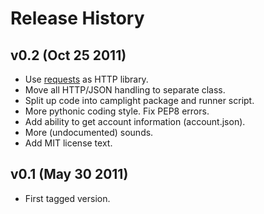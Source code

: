 Release History
===============


v0.2 (Oct 25 2011)
------------------

* Use [requests](https://github.com/kennethreitz/requests) as HTTP library.
* Move all HTTP/JSON handling to separate class.
* Split up code into camplight package and runner script.
* More pythonic coding style. Fix PEP8 errors.
* Add ability to get account information (account.json).
* More (undocumented) sounds.
* Add MIT license text.


v0.1 (May 30 2011)
------------------

* First tagged version.
